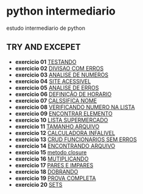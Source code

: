 # python intermediario
 estudo intermediario de python

## TRY AND EXCEPET

- **exercicio 01** [TESTANDO](https://github.com/Lucasvinipy/python-intermediario/blob/main/exercicios/01.py)
- **exercicio 02** [DIVISAO COM ERROS](https://github.com/Lucasvinipy/python-intermediario/blob/main/exercicios/02.py)
- **exercicio 03** [ANALISE DE NUMEROS](https://github.com/Lucasvinipy/python-intermediario/blob/main/exercicios/03.py)
- **exercicio 04** [SITE ACESSIVEL](https://github.com/Lucasvinipy/python-intermediario/blob/main/exercicios/04.py)
- **exercicio 05** [ANALISE DE ERROS](https://github.com/Lucasvinipy/python-intermediario/blob/main/exercicios/05.py)
- **exercicio 06** [DEFINIÇÃO DE HORARIO](https://github.com/Lucasvinipy/python-intermediario/blob/main/exercicios/06.py)
- **exercicio 07** [CALSSIFICA NOME](https://github.com/Lucasvinipy/python-intermediario/blob/main/exercicios/07.py)
- **exercicio 08** [VERIFICANDO NUMERO NA LISTA](https://github.com/Lucasvinipy/python-intermediario/blob/main/exercicios/08.py)
- **exercicio 09** [ENCONTRAR ELEMENTO](https://github.com/Lucasvinipy/python-intermediario/blob/main/exercicios/10.py)
- **exercicio 10** [LISTA SUPERMERCADO](https://github.com/Lucasvinipy/python-intermediario/blob/main/exercicios/11.py)
- **exercicio 11** [TAMANHO ARQUIVO](https://github.com/Lucasvinipy/python-intermediario/blob/main/exercicios/12.py)
- **exercicio 12** [CALCULADORA INFALIVEL](https://github.com/Lucasvinipy/python-intermediario/blob/main/exercicios/13.py)
- **exercicio 13** [CRUD FUNCIONARIOS SEM ERROS](https://github.com/Lucasvinipy/python-intermediario/blob/main/exercicios/14.py)
- **exercicio 14** [ENCONTRANDO ARQUIVO](https://github.com/Lucasvinipy/python-intermediario/blob/main/exercicios/15.py)
- **exercicio 15** [metodo closure](https://github.com/Lucasvinipy/python-intermediario/blob/main/exercicios/18.py)
- **exercicio 16** [MUTIPLICANDO](https://github.com/Lucasvinipy/python-intermediario/blob/main/exercicios/16.py)
- **exercicio 17** [PARES E IMPARES](https://github.com/Lucasvinipy/python-intermediario/blob/main/exercicios/17.py)
- **exercicio 18** [DOBRANDO](https://github.com/Lucasvinipy/python-intermediario/blob/main/exercicios/18.py)
- **exercicio 19** [PROVA COMPLETA](https://github.com/Lucasvinipy/python-intermediario/blob/main/exercicios/19.py)
- **exercicio 20** [SETS](https://github.com/Lucasvinipy/python-intermediario/blob/main/exercicios/20.py)

